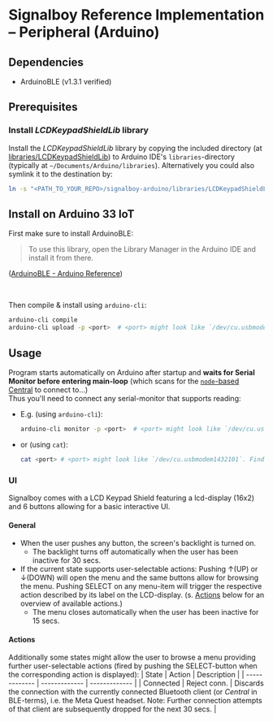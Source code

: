 # Signalboy Reference Implementation – Peripheral (Arduino)
## Dependencies
* ArduinoBLE (v1.3.1 verified)

## Prerequisites
### Install _LCDKeypadShieldLib_ library
Install the _LCDKeypadShieldLib_ library by copying the included directory (at [libraries/LCDKeypadShieldLib](./libraries/LCDKeypadShieldLib)) to Arduino IDE's `libraries`-directory (typically at `~/Documents/Arduino/libraries`). Alternatively you could also symlink it to the destination by:
```bash
ln -s "<PATH_TO_YOUR_REPO>/signalboy-arduino/libraries/LCDKeypadShieldLib" "$HOME/Documents/Arduino/libraries/LCDKeypadShieldLib"
```

## Install on Arduino 33 IoT
First make sure to install ArduinoBLE:
> To use this library, open the Library Manager in the Arduino IDE and install it from there.

([ArduinoBLE - Arduino Reference](https://www.arduino.cc/reference/en/libraries/arduinoble/))

<br/>

Then compile & install using `arduino-cli`:
```bash
arduino-cli compile
arduino-cli upload -p <port>  # <port> might look like `/dev/cu.usbmodem1432101`. Find <port> by running `arduino-cli board list`.
```

## Usage
Program starts automatically on Arduino after startup and **waits for Serial Monitor before entering main-loop** (which scans for the [`node`-based Central](../node-peripheral/README.md) to connect to…)  
Thus you'll need to connect any serial-monitor that supports reading:
* E.g. (using `arduino-cli`):
  ```bash
  arduino-cli monitor -p <port>  # <port> might look like `/dev/cu.usbmodem1432101`. Find <port> by running `arduino-cli board list`.
  ```
* or (using `cat`):
  ```bash
  cat <port> # <port> might look like `/dev/cu.usbmodem1432101`. Find <port> by running `arduino-cli board list`.
  ```

### UI
Signalboy comes with a LCD Keypad Shield featuring a lcd-display (16x2) and 6 buttons allowing for a basic interactive UI.

#### General
* When the user pushes any button, the screen's backlight is turned on.
  * The backlight turns off automatically when the user has been inactive for 30 secs.
* If the current state supports user-selectable actions: Pushing ↑(UP) or ↓(DOWN) will open the
  menu and the same buttons allow for browsing the menu. Pushing SELECT on any menu-item will trigger
  the respective action described by its label on the LCD-display. (s. [Actions](#actions) below for an overview of available actions.)
  * The menu closes automatically when the user has been inactive for 15 secs.

#### Actions
Additionally some states might allow the user to browse a menu providing further user-selectable actions (fired by pushing the SELECT-button when the corresponding action is displayed):
|     State     |     Action    |  Description  |
| ------------- | ------------- | ------------- |
|   Connected   | Reject conn.  | Discards the connection with the currently connected Bluetooth client (or _Central_ in BLE-terms), i.e. the Meta Quest headset. Note: Further connection attempts of that client are subsequently dropped for the next 30 secs. |

